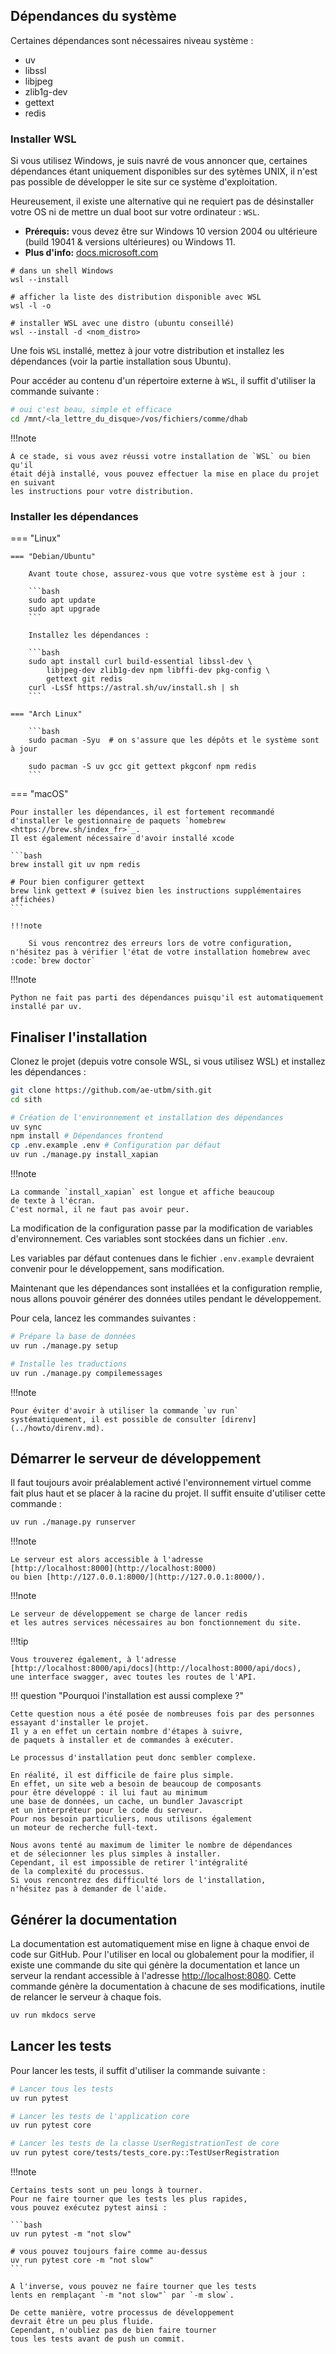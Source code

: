 ## Dépendances du système

Certaines dépendances sont nécessaires niveau système :

- uv
- libssl
- libjpeg
- zlib1g-dev
- gettext
- redis

### Installer WSL

Si vous utilisez Windows, je suis navré
de vous annoncer que, certaines dépendances étant uniquement disponibles sur des sytèmes UNIX,
il n'est pas possible de développer le site sur ce système d'exploitation.

Heureusement, il existe une alternative qui ne requiert pas de désinstaller votre
OS ni de mettre un dual boot sur votre ordinateur : `WSL`.

- **Prérequis:** vous devez être sur Windows 10 version 2004 ou ultérieure (build 19041 & versions ultérieures) ou Windows 11.
- **Plus d'info:** [docs.microsoft.com](https://docs.microsoft.com/fr-fr/windows/wsl/install)

```shell
# dans un shell Windows
wsl --install

# afficher la liste des distribution disponible avec WSL
wsl -l -o

# installer WSL avec une distro (ubuntu conseillé)
wsl --install -d <nom_distro>
```

Une fois `WSL` installé, mettez à jour votre distribution et
installez les dépendances (voir la partie installation sous Ubuntu).

Pour accéder au contenu d'un répertoire externe à `WSL`,
il suffit d'utiliser la commande suivante :

```bash
# oui c'est beau, simple et efficace
cd /mnt/<la_lettre_du_disque>/vos/fichiers/comme/dhab
```

!!!note

    À ce stade, si vous avez réussi votre installation de `WSL` ou bien qu'il
    était déjà installé, vous pouvez effectuer la mise en place du projet en suivant
    les instructions pour votre distribution.

### Installer les dépendances

=== "Linux"

    === "Debian/Ubuntu"

        Avant toute chose, assurez-vous que votre système est à jour :
        
        ```bash
        sudo apt update
        sudo apt upgrade
        ```

        Installez les dépendances :
        
        ```bash
        sudo apt install curl build-essential libssl-dev \
            libjpeg-dev zlib1g-dev npm libffi-dev pkg-config \
            gettext git redis
        curl -LsSf https://astral.sh/uv/install.sh | sh
        ```

    === "Arch Linux"
    
        ```bash
        sudo pacman -Syu  # on s'assure que les dépôts et le système sont à jour

        sudo pacman -S uv gcc git gettext pkgconf npm redis
        ```

=== "macOS"

    Pour installer les dépendances, il est fortement recommandé d'installer le gestionnaire de paquets `homebrew <https://brew.sh/index_fr>`_.  
    Il est également nécessaire d'avoir installé xcode
    
    ```bash    
    brew install git uv npm redis
    
    # Pour bien configurer gettext
    brew link gettext # (suivez bien les instructions supplémentaires affichées)
    ```
    
    !!!note
    
        Si vous rencontrez des erreurs lors de votre configuration, n'hésitez pas à vérifier l'état de votre installation homebrew avec :code:`brew doctor`

!!!note

    Python ne fait pas parti des dépendances puisqu'il est automatiquement
    installé par uv.

## Finaliser l'installation

Clonez le projet (depuis votre console WSL, si vous utilisez WSL)
et installez les dépendances :

```bash
git clone https://github.com/ae-utbm/sith.git
cd sith

# Création de l'environnement et installation des dépendances
uv sync
npm install # Dépendances frontend
cp .env.example .env # Configuration par défaut
uv run ./manage.py install_xapian
```

!!!note

    La commande `install_xapian` est longue et affiche beaucoup
    de texte à l'écran.
    C'est normal, il ne faut pas avoir peur.


La modification de la configuration passe par la modification de variables
d'environnement.
Ces variables sont stockées dans un fichier `.env`.

Les variables par défaut contenues dans le fichier `.env.example`
devraient convenir pour le développement, sans modification.

Maintenant que les dépendances sont installées
et la configuration remplie, nous allons pouvoir générer
des données utiles pendant le développement.

Pour cela, lancez les commandes suivantes :

```bash
# Prépare la base de données
uv run ./manage.py setup

# Installe les traductions
uv run ./manage.py compilemessages
```

!!!note

    Pour éviter d'avoir à utiliser la commande `uv run`
    systématiquement, il est possible de consulter [direnv](../howto/direnv.md).

## Démarrer le serveur de développement

Il faut toujours avoir préalablement activé 
l'environnement virtuel comme fait plus haut 
et se placer à la racine du projet.
Il suffit ensuite d'utiliser cette commande :

```bash
uv run ./manage.py runserver
```

!!!note

    Le serveur est alors accessible à l'adresse
    [http://localhost:8000](http://localhost:8000) 
    ou bien [http://127.0.0.1:8000/](http://127.0.0.1:8000/).

!!!note

    Le serveur de développement se charge de lancer redis
    et les autres services nécessaires au bon fonctionnement du site.

!!!tip

    Vous trouverez également, à l'adresse
    [http://localhost:8000/api/docs](http://localhost:8000/api/docs),
    une interface swagger, avec toutes les routes de l'API.

!!! question "Pourquoi l'installation est aussi complexe ?"

    Cette question nous a été posée de nombreuses fois par des personnes
    essayant d'installer le projet.
    Il y a en effet un certain nombre d'étapes à suivre,
    de paquets à installer et de commandes à exécuter.
    
    Le processus d'installation peut donc sembler complexe.

    En réalité, il est difficile de faire plus simple.
    En effet, un site web a besoin de beaucoup de composants
    pour être développé : il lui faut au minimum
    une base de données, un cache, un bundler Javascript
    et un interpréteur pour le code du serveur.
    Pour nos besoin particuliers, nous utilisons également
    un moteur de recherche full-text.
    
    Nous avons tenté au maximum de limiter le nombre de dépendances
    et de sélecionner les plus simples à installer.
    Cependant, il est impossible de retirer l'intégralité
    de la complexité du processus.
    Si vous rencontrez des difficulté lors de l'installation,
    n'hésitez pas à demander de l'aide.

## Générer la documentation

La documentation est automatiquement mise en ligne à chaque envoi de code sur GitHub.
Pour l'utiliser en local ou globalement pour la modifier,
il existe une commande du site qui génère 
la documentation et lance un serveur la rendant
accessible à l'adresse [http://localhost:8080](http://localhost:8000).
Cette commande génère la documentation à 
chacune de ses modifications,
inutile de relancer le serveur à chaque fois.

```bash
uv run mkdocs serve
```

## Lancer les tests

Pour lancer les tests, il suffit d'utiliser 
la commande suivante :

```bash
# Lancer tous les tests
uv run pytest

# Lancer les tests de l'application core
uv run pytest core

# Lancer les tests de la classe UserRegistrationTest de core
uv run pytest core/tests/tests_core.py::TestUserRegistration
```

!!!note

    Certains tests sont un peu longs à tourner.
    Pour ne faire tourner que les tests les plus rapides,
    vous pouvez exécutez pytest ainsi :

    ```bash
    uv run pytest -m "not slow"

    # vous pouvez toujours faire comme au-dessus
    uv run pytest core -m "not slow"
    ```

    A l'inverse, vous pouvez ne faire tourner que les tests
    lents en remplaçant `-m "not slow"` par `-m slow`.

    De cette manière, votre processus de développement
    devrait être un peu plus fluide.
    Cependant, n'oubliez pas de bien faire tourner
    tous les tests avant de push un commit.


